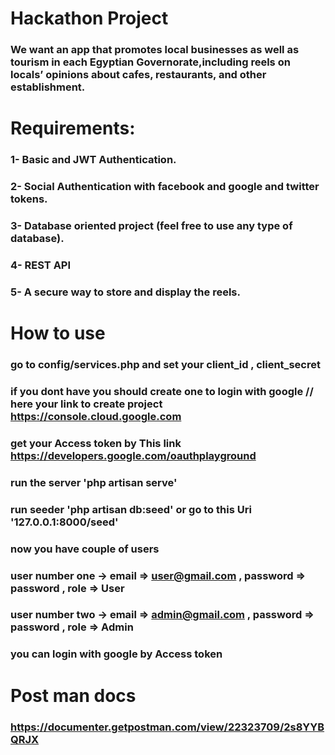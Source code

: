 # Hackathon Project

### We want an app that promotes local businesses as well as tourism in each Egyptian Governorate,including reels on locals’ opinions about cafes, restaurants, and other establishment.

# Requirements:

### 1- Basic and JWT Authentication.
### 2- Social Authentication with facebook and google and twitter tokens.
### 3- Database oriented project (feel free to use any type of database).
### 4- REST API
### 5- A secure way to store and display the reels.


# How to use 

### go to config/services.php and set your client_id , client_secret 
### if you dont have you should create one to login with google // here your link to create project  https://console.cloud.google.com
### get your Access token by This link https://developers.google.com/oauthplayground
### run the server 'php artisan serve'
### run seeder 'php artisan db:seed' or go to this Uri '127.0.0.1:8000/seed'
### now you have couple of users 
### user number one -> email => user@gmail.com  , password => password , role => User
### user number two -> email => admin@gmail.com , password => password , role => Admin
### you can login with google by Access token


# Post man docs

### https://documenter.getpostman.com/view/22323709/2s8YYBQRJX






